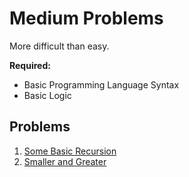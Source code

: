 # Medium Problems

More difficult than easy.

**Required:**

- Basic Programming Language Syntax
- Basic Logic

## Problems

1. [Some Basic Recursion](./001_basic_recursion/)
2. [Smaller and Greater](./002_smaller_and_greater/)
